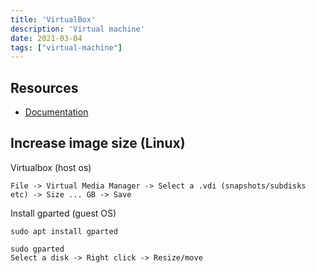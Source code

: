 ```yaml
---
title: 'VirtualBox'
description: 'Virtual machine'
date: 2021-03-04
tags: ["virtual-machine"]
---
```


## Resources

- [Documentation](https://docs.oracle.com/en/virtualization/virtualbox/)

## Increase image size (Linux)

Virtualbox (host os)

```text
File -> Virtual Media Manager -> Select a .vdi (snapshots/subdisks etc) -> Size ... GB -> Save
```

Install gparted (guest OS)

```text
sudo apt install gparted

sudo gparted
Select a disk -> Right click -> Resize/move
```



